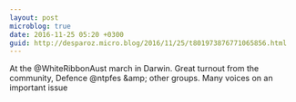 ```yaml
---
layout: post
microblog: true
date: 2016-11-25 05:20 +0300
guid: http://desparoz.micro.blog/2016/11/25/t801973876771065856.html
---
```

At the @WhiteRibbonAust march in Darwin. Great turnout from the community, Defence @ntpfes &amp;amp; other groups. Many voices on an important issue

